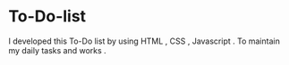 # To-Do-list
I developed this To-Do list by using HTML , CSS , Javascript . To maintain my daily tasks and works .
